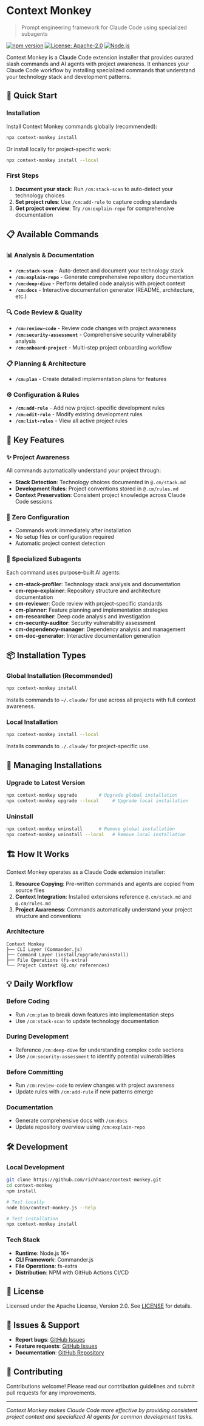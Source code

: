 # Context Monkey

> Prompt engineering framework for Claude Code using specialized subagents

[![npm version](https://badge.fury.io/js/context-monkey.svg)](https://www.npmjs.com/package/context-monkey)
[![License: Apache-2.0](https://img.shields.io/badge/License-Apache_2.0-blue.svg)](https://opensource.org/licenses/Apache-2.0)
[![Node.js](https://img.shields.io/badge/node-%3E%3D16.0.0-brightgreen)](https://nodejs.org/)

Context Monkey is a Claude Code extension installer that provides curated slash commands and AI agents with project awareness. It enhances your Claude Code workflow by installing specialized commands that understand your technology stack and development patterns.

## 🚀 Quick Start

### Installation

Install Context Monkey commands globally (recommended):

```bash
npx context-monkey install
```

Or install locally for project-specific work:

```bash
npx context-monkey install --local
```

### First Steps

1. **Document your stack**: Run `/cm:stack-scan` to auto-detect your technology choices
2. **Set project rules**: Use `/cm:add-rule` to capture coding standards  
3. **Get project overview**: Try `/cm:explain-repo` for comprehensive documentation

## 📋 Available Commands

### 📊 Analysis & Documentation
- **`/cm:stack-scan`** - Auto-detect and document your technology stack
- **`/cm:explain-repo`** - Generate comprehensive repository documentation  
- **`/cm:deep-dive`** - Perform detailed code analysis with project context
- **`/cm:docs`** - Interactive documentation generator (README, architecture, etc.)

### 🔍 Code Review & Quality
- **`/cm:review-code`** - Review code changes with project awareness
- **`/cm:security-assessment`** - Comprehensive security vulnerability analysis
- **`/cm:onboard-project`** - Multi-step project onboarding workflow

### 📋 Planning & Architecture  
- **`/cm:plan`** - Create detailed implementation plans for features

### ⚙️ Configuration & Rules
- **`/cm:add-rule`** - Add new project-specific development rules
- **`/cm:edit-rule`** - Modify existing development rules
- **`/cm:list-rules`** - View all active project rules

## 🎯 Key Features

### ✨ Project Awareness
All commands automatically understand your project through:
- **Stack Detection**: Technology choices documented in `@.cm/stack.md`
- **Development Rules**: Project conventions stored in `@.cm/rules.md`
- **Context Preservation**: Consistent project knowledge across Claude Code sessions

### 🚀 Zero Configuration
- Commands work immediately after installation
- No setup files or configuration required
- Automatic project context detection

### 🔧 Specialized Subagents
Each command uses purpose-built AI agents:
- **cm-stack-profiler**: Technology stack analysis and documentation
- **cm-repo-explainer**: Repository structure and architecture documentation
- **cm-reviewer**: Code review with project-specific standards
- **cm-planner**: Feature planning and implementation strategies
- **cm-researcher**: Deep code analysis and investigation
- **cm-security-auditor**: Security vulnerability assessment
- **cm-dependency-manager**: Dependency analysis and management
- **cm-doc-generator**: Interactive documentation generation

## 📦 Installation Types

### Global Installation (Recommended)
```bash
npx context-monkey install
```
Installs commands to `~/.claude/` for use across all projects with full context awareness.

### Local Installation  
```bash
npx context-monkey install --local
```
Installs commands to `./.claude/` for project-specific use.

## 🔄 Managing Installations

### Upgrade to Latest Version
```bash
npx context-monkey upgrade        # Upgrade global installation
npx context-monkey upgrade --local     # Upgrade local installation
```

### Uninstall
```bash
npx context-monkey uninstall      # Remove global installation  
npx context-monkey uninstall --local   # Remove local installation
```

## 🏗️ How It Works

Context Monkey operates as a Claude Code extension installer:

1. **Resource Copying**: Pre-written commands and agents are copied from source files
2. **Context Integration**: Installed extensions reference `@.cm/stack.md` and `@.cm/rules.md`
3. **Project Awareness**: Commands automatically understand your project structure and conventions

### Architecture

```
Context Monkey
├── CLI Layer (Commander.js)
├── Command Layer (install/upgrade/uninstall)
├── File Operations (fs-extra)
└── Project Context (@.cm/ references)
```

## 💡 Daily Workflow

### Before Coding
- Run `/cm:plan` to break down features into implementation steps
- Use `/cm:stack-scan` to update technology documentation

### During Development
- Reference `/cm:deep-dive` for understanding complex code sections
- Use `/cm:security-assessment` to identify potential vulnerabilities

### Before Committing
- Run `/cm:review-code` to review changes with project awareness
- Update rules with `/cm:add-rule` if new patterns emerge

### Documentation
- Generate comprehensive docs with `/cm:docs`
- Update repository overview using `/cm:explain-repo`

## 🛠️ Development

### Local Development
```bash
git clone https://github.com/richhaase/context-monkey.git
cd context-monkey
npm install

# Test locally
node bin/context-monkey.js --help

# Test installation
npx context-monkey install
```

### Tech Stack
- **Runtime**: Node.js 16+
- **CLI Framework**: Commander.js
- **File Operations**: fs-extra
- **Distribution**: NPM with GitHub Actions CI/CD

## 📄 License

Licensed under the Apache License, Version 2.0. See [LICENSE](LICENSE) for details.

## 🐛 Issues & Support

- **Report bugs**: [GitHub Issues](https://github.com/richhaase/context-monkey/issues)
- **Feature requests**: [GitHub Issues](https://github.com/richhaase/context-monkey/issues)
- **Documentation**: [GitHub Repository](https://github.com/richhaase/context-monkey)

## 🤝 Contributing

Contributions welcome! Please read our contribution guidelines and submit pull requests for any improvements.

---

*Context Monkey makes Claude Code more effective by providing consistent project context and specialized AI agents for common development tasks.*
